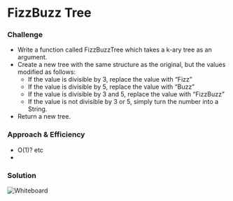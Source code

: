 # FizzBuzz Tree

### Challenge

- Write a function called FizzBuzzTree which takes a k-ary tree as an argument.
- Create a new tree with the same structure as the original, but the values modified as follows:
  - If the value is divisible by 3, replace the value with “Fizz”
  - If the value is divisible by 5, replace the value with “Buzz”
  - If the value is divisible by 3 and 5, replace the value with “FizzBuzz”
  - If the value is not divisible by 3 or 5, simply turn the number into a String.
- Return a new tree.

### Approach & Efficiency
- O(1)? etc
- 

### Solution
![Whiteboard]()